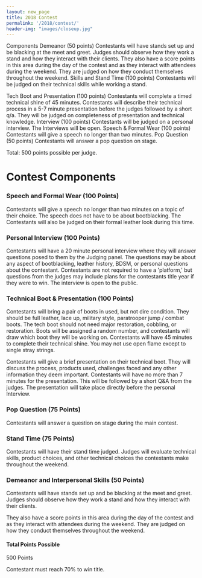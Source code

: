 ```yaml
---
layout: new_page
title: 2018 Contest
permalink: '/2018/contest/'
header-img: "images/closeup.jpg"
---
```


Components Demeanor (50 points) Contestants will have stands set up and be
blacking at the meet and greet. Judges should observe how they work a stand and
how they interact with their clients. They also have a score points in this area
during the day of the contest and as they interact with attendees during the
weekend. They are judged on how they conduct themselves throughout the weekend.
Skills and Stand Time (100 points) Contestants will be judged on their technical
skills while working a stand.

Tech Boot and Presentation (100 points) Contestants will complete a timed
technical shine of 45 minutes. Contestants will describe their technical process
in a 5-7 minute presentation before the judges followed by a short q/a. They
will be judged on completeness of presentation and technical knowledge.
Interview (100 points) Contestants will be judged on a personal interview. The
Interviews will be open. Speech & Formal Wear (100 points) Contestants will give
a speech no longer than two minutes. Pop Question (50 points) Contestants will
answer a pop question on stage.

Total: 500 points possible per judge.

# Contest Components

<div class="vspace3"> </div>

### Speech and Formal Wear (100 Points)

Contestants will give a speech no longer than two minutes on a topic of their
choice. The speech does not have to be about bootblacking. The Contestants will
also be judged on their formal leather look during this time.

### Personal Interview (100 Points)

Contestants will have a 20 minute personal interview where they will answer
questions posed to them by the Judging panel. The questions may be about any
aspect of bootblacking, leather history, BDSM, or personal questions about the
contestant. Contestants are not required to have a 'platform,' but questions
from the judges may include plans for the contestants title year if they were to
win. The interview is open to the public.

### Technical Boot & Presentation (100 Points)

Contestants will bring a pair of boots in used, but not dire condition. They
should be full leather, lace up, military style, paratrooper jump / combat
boots. The tech boot should not need major restoration, cobbling, or
restoration. Boots will be assigned a random number, and contestants will draw
which boot they will be working on. Contestants will have 45 minutes to complete
their technical shine. You may not use open flame except to single stray
strings.

Contestants will give a brief presentation on their technical boot. They will
discuss the process, products used, challenges faced and any other information
they deem important. Contestants will have no more than 7 minutes for the
presentation. This will be followed by a short Q&A from the judges. The
presentation will take place directly before the personal Interview.

### Pop Question (75 Points)

Contestants will answer a question on stage during the main contest.

### Stand Time (75 Points)

Contestants will have their stand time judged. Judges will evaluate technical
skills, product choices, and other technical choices the contestants make
throughout the weekend.

### Demeanor and Interpersonal Skills (50 Points)

Contestants will have stands set up and be blacking at the meet and greet.
Judges should observe how they work a stand and how they interact with their
clients.

They also have a score points in this area during the day of the contest and as
they interact with attendees during the weekend. They are judged on how they
conduct themselves throughout the weekend.

#### Total Points Possible

500 Points

Contestant must reach 70% to win title.
